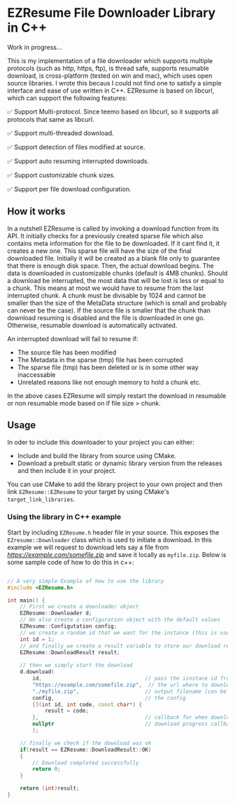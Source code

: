 # EZResume File Downloader Library in C++  

Work in progress...
  
This is my implementation of a file downloader which supports multiple protocols (such as http, https, ftp), is thread safe, supports resumable download, is cross-platform (tested on win and mac), which uses open source libraries. I wrote this becaus I could not find one to satisfy a simple interface and ease of use written in C++. EZResume is based on libcurl, which can support the following features:

✅ Support Multi-protocol. Since teemo based on libcurl, so it supports all protocols that same as libcurl.

✅ Support multi-threaded download.

✅ Support detection of files modified at source.

✅ Support auto resuming interrupted downloads.

✅ Support customizable chunk sizes.

✅ Support per file download configuration.

## How it works
In a nutshell EZResume is called by invoking a download function from its API. It initially checks for a previously created sparse file which also contains meta information for the file to be downloaded. If it cant find it, it creates a new one. This sparse file will have the size of the final downloaded file. Initially it will be created as a blank file only to guarantee that there is enough disk space. Then, the actual download begins. The data is downloaded in customizable chunks (default is 4MB chunks). Should a download be interrupted, the most data that will be lost is less or equal to a chunk. This means at most we would have to resume from the last interrupted chunk. A chunk must be divisable by 1024 and cannot be smaller than the size of the MetaData structure (which is small and probably can never be the case). If the source file is smaller that the chunk than download resuming is disabled and the file is downloaded in one go. Otherwise, resumable download is automatically activated.  
  
An interrupted download will fail to resume if:  

- The source file has been modified
- The Metadata in the sparse (tmp) file has been corrupted
- The sparse file (tmp) has been deleted or is in some other way inaccessable
- Unrelated reasons like not enough memory to hold a chunk etc.
  
In the above cases EZResume will simply restart the download in resumable or non resumable mode based on if file size > chunk.

## Usage

In oder to include this downloader to your project you can either: 

- Include and build the library from source using CMake.
- Download a prebuilt static or dynamic library version from the releases and then include it in your project.

You can use CMake to add the library project to your own project and then link ```EZResume::EZResume``` to your target by using CMake's ```target_link_libraries```.  
  
### Using the library in C++ example

Start by including ```EZResume.h``` header file in your source. This exposes the ```EZresume::Downloader``` class which is used to initiate a download. In this example we will 
request to download lets say a file from *https://example.com/somefile.zip* and save it locally as ```myfile.zip```. Below is some sample code of how to do this in c++:

```cpp

// A very simple Example of how to use the library
#include <EZResume.h>

int main() {
    // First we create a doenloader object 
    EZResume::Downloader d;
    // We also create a configuration object with the default values
    EZResume::Configutation config;
    // we create a random id that we want for the instance (this is useful when downloading using threads)
    int id = 1;
    // and finally we create a result variable to store our download result
    EZResume::DownloadResult result;
    
    // then we simply start the download
    d.download(
        id,                                 // pass the iinstace id from before
        "https://example.com/somefile.zip",  // the url where to download from
        "./myfile.zip",                     // output filename (can be a relative too)
        config,                             // the config
        [](int id, int code, const char*) {
            result = code;
        },                                  // callback for when download completes
        nullptr                             // download progress callback
        );

    // finally we check if the download was ok
    if(result == EZResume::DownloadResult::OK)
    {
        // Download completed successfully
        return 0;
    }

    return (int)result;
}
```
